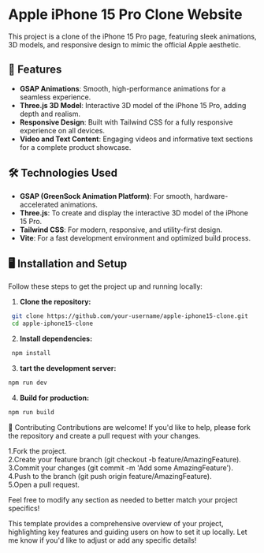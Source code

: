 # Apple iPhone 15 Pro Clone Website

This project is a clone of the iPhone 15 Pro page, featuring sleek animations, 3D models, and responsive design to mimic the official Apple aesthetic.

## 🚀 Features

- **GSAP Animations**: Smooth, high-performance animations for a seamless experience.
- **Three.js 3D Model**: Interactive 3D model of the iPhone 15 Pro, adding depth and realism.
- **Responsive Design**: Built with Tailwind CSS for a fully responsive experience on all devices.
- **Video and Text Content**: Engaging videos and informative text sections for a complete product showcase.


## 🛠️ Technologies Used

- **GSAP (GreenSock Animation Platform)**: For smooth, hardware-accelerated animations.
- **Three.js**: To create and display the interactive 3D model of the iPhone 15 Pro.
- **Tailwind CSS**: For modern, responsive, and utility-first design.
- **Vite**: For a fast development environment and optimized build process.

## 🖥️ Installation and Setup

Follow these steps to get the project up and running locally:

1. **Clone the repository:**
  ```bash
   git clone https://github.com/your-username/apple-iphone15-clone.git
   cd apple-iphone15-clone
  ```
2. **Install dependencies:**
  ```bash
   npm install
   ```
3. **tart the development server:**
  ```bash
  npm run dev

  ```
4. **Build for production:**
  ```bash
  npm run build
  ```
🤝 Contributing
Contributions are welcome! If you'd like to help, please fork the repository and create a pull request with your changes.

1.Fork the project.<br/>
2.Create your feature branch (git checkout -b feature/AmazingFeature).<br/>
3.Commit your changes (git commit -m 'Add some AmazingFeature').<br/>
4.Push to the branch (git push origin feature/AmazingFeature).<br/>
5.Open a pull request.<br/>

Feel free to modify any section as needed to better match your project specifics!

This template provides a comprehensive overview of your project, highlighting key features and guiding users on how to set it up locally. Let me know if you'd like to adjust or add any specific details!
